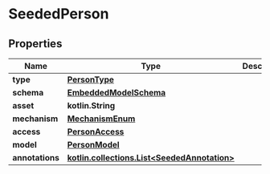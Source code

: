 
# SeededPerson

## Properties
Name | Type | Description | Notes
------------ | ------------- | ------------- | -------------
**type** | [**PersonType**](PersonType.md) |  | 
**schema** | [**EmbeddedModelSchema**](EmbeddedModelSchema.md) |  |  [optional]
**asset** | **kotlin.String** |  |  [optional]
**mechanism** | [**MechanismEnum**](MechanismEnum.md) |  |  [optional]
**access** | [**PersonAccess**](PersonAccess.md) |  |  [optional]
**model** | [**PersonModel**](PersonModel.md) |  |  [optional]
**annotations** | [**kotlin.collections.List&lt;SeededAnnotation&gt;**](SeededAnnotation.md) |  |  [optional]



